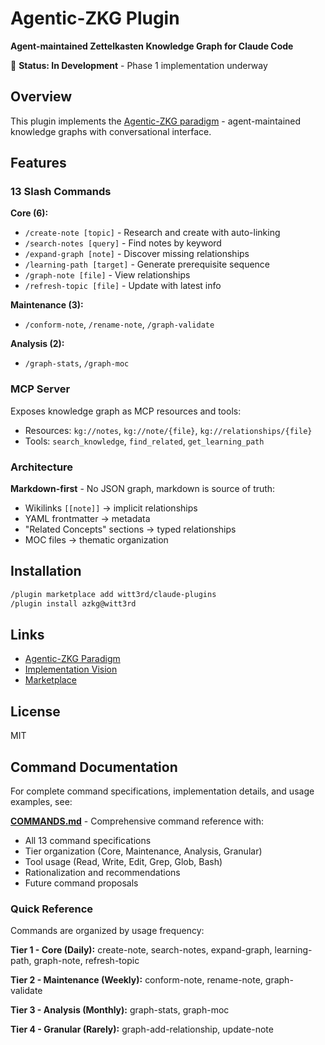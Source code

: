 # Agentic-ZKG Plugin

**Agent-maintained Zettelkasten Knowledge Graph for Claude Code**

🚧 **Status: In Development** - Phase 1 implementation underway

## Overview

This plugin implements the [Agentic-ZKG paradigm](https://github.com/witt3rd/donald-azkg/blob/main/agentic_zkg.md) - agent-maintained knowledge graphs with conversational interface.

## Features

### 13 Slash Commands

**Core (6):**
- `/create-note [topic]` - Research and create with auto-linking
- `/search-notes [query]` - Find notes by keyword
- `/expand-graph [note]` - Discover missing relationships
- `/learning-path [target]` - Generate prerequisite sequence
- `/graph-note [file]` - View relationships
- `/refresh-topic [file]` - Update with latest info

**Maintenance (3):**
- `/conform-note`, `/rename-note`, `/graph-validate`

**Analysis (2):**
- `/graph-stats`, `/graph-moc`

### MCP Server

Exposes knowledge graph as MCP resources and tools:
- Resources: `kg://notes`, `kg://note/{file}`, `kg://relationships/{file}`
- Tools: `search_knowledge`, `find_related`, `get_learning_path`

### Architecture

**Markdown-first** - No JSON graph, markdown is source of truth:
- Wikilinks `[[note]]` → implicit relationships
- YAML frontmatter → metadata
- "Related Concepts" sections → typed relationships
- MOC files → thematic organization

## Installation

```bash
/plugin marketplace add witt3rd/claude-plugins
/plugin install azkg@witt3rd
```

## Links

- [Agentic-ZKG Paradigm](https://github.com/witt3rd/donald-azkg/blob/main/agentic_zkg.md)
- [Implementation Vision](https://github.com/witt3rd/donald-azkg/blob/main/claude_plugin_azkg.md)
- [Marketplace](https://github.com/witt3rd/claude-plugins)

## License

MIT

## Command Documentation

For complete command specifications, implementation details, and usage examples, see:

**[COMMANDS.md](./COMMANDS.md)** - Comprehensive command reference with:
- All 13 command specifications
- Tier organization (Core, Maintenance, Analysis, Granular)
- Tool usage (Read, Write, Edit, Grep, Glob, Bash)
- Rationalization and recommendations
- Future command proposals

### Quick Reference

Commands are organized by usage frequency:

**Tier 1 - Core (Daily):** create-note, search-notes, expand-graph, learning-path, graph-note, refresh-topic

**Tier 2 - Maintenance (Weekly):** conform-note, rename-note, graph-validate

**Tier 3 - Analysis (Monthly):** graph-stats, graph-moc

**Tier 4 - Granular (Rarely):** graph-add-relationship, update-note

